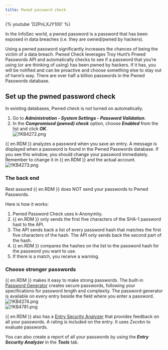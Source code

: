 ```yaml
---
title: Pwned password check
---
```

{% youtube 'D2PnLXJY100' %}

In the InfoSec world, a pwned password is a password that has been exposed in data breaches (i.e. they are owned/pwned by hackers).

Using a pwned password significantly increases the chances of being the victim of a data breach. Pwned Check leverages Troy Hunt’s Pnwed Passwords API and automatically checks to see if a password that you’re using (or are thinking of using) has been pwned by hackers. If it has, you will be notified and can be proactive and choose something else to stay out of harm’s way. There are over half a billion passwords in the Pwned Passwords database.

## Set up the pwned password check

In existing databases, Pwned check is not turned on automatically.

1. Go to ***Administration - System Settings - Password Validation***.
1. In the ***Compromised (pwned) check*** option, choose ***Enabled*** from the list and click ***OK***.  
![!!KB4272.png](https://webdevolutions.azureedge.net/docs/en/kb/KB4272.png)  

{{ en.RDM }} analyzes a password when you save an entry. A message is displayed when a password is found in the Pwned Passwords database. If you see this window, you should change your password immediately. Remember to change it in {{ en.RDM }} and the actual account.  
![!!KB4273.png](https://webdevolutions.azureedge.net/docs/en/kb/KB4273.png)  

### The back end

Rest assured {{ en.RDM }} does NOT send your passwords to Pwned Passwords.

Here is how it works:

1. Pwned Password Check uses k-Anonymity.
1. {{ en.RDM }} only sends the first five characters of the SHA-1 password hast to the API.
1. The API sends back a list of every password hash that matches the first five characters of the hash. The API only sends back the second part of the hash.
1. {{ en.RDM }} compares the hashes on the list to the password hash for the password you want to use.
1. If there is a match, you receive a warning.

### Choose stronger passwords

{{ en.RDM }} makes it easy to make strong passwords. The built-in [Password Generator](/rdm/windows/commands/tools/generators/password/) creates secure passwords, following your specifications for password length and complexity. The password generator is available on every entry beside the field where you enter a password.  
![!!KB4274.png](https://webdevolutions.azureedge.net/docs/en/kb/KB4274.png)  
![!!KB4781.png](https://webdevolutions.azureedge.net/docs/en/kb/KB4781.png)  

{{ en.RDM }} also has a [Entry Security Analyzer](/rdm/windows/commands/tools/tools/entry-security-analyzer/) that provides feedback on all your passwords. A rating is included on the entry. It uses Zxcvbn to evaluate passwords.  

You can also create a report of all your passwords by using the ***Entry Security Analyzer*** in the ***Tools*** tab.